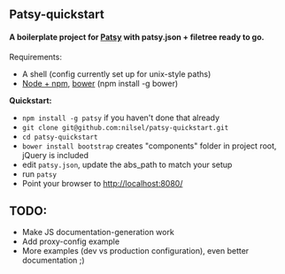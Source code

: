 ## Patsy-quickstart

#### A boilerplate project for [Patsy](http://github.com/phun-ky/patsy) with patsy.json + filetree ready to go.

Requirements:
- A shell (config currently set up for unix-style paths)
- [Node + npm](http://nodejs.org/), [bower](https://github.com/twitter/bower) (npm install -g bower)

**Quickstart:**
- `npm install -g patsy` if you haven't done that already
- `git clone git@github.com:nilsel/patsy-quickstart.git`
- `cd patsy-quickstart`
- `bower install bootstrap` creates "components" folder in project root, jQuery is included
- edit `patsy.json`, update the abs_path to match your setup
- run `patsy`
- Point your browser to [http://localhost:8080/](http://localhost:8080/)

## TODO:
- Make JS documentation-generation work
- Add proxy-config example
- More examples (dev vs production configuration), even better documentation ;)
